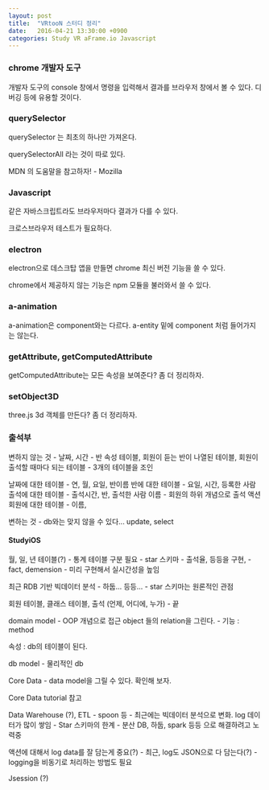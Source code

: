 ```yaml
---
layout: post
title:  "VRtooN 스터디 정리"
date:   2016-04-21 13:30:00 +0900
categories: Study VR aFrame.io Javascript
---
```



### chrome 개발자 도구

개발자 도구의 console 창에서 명령을 입력해서 결과를 브라우저 창에서 볼 수 있다. 디버깅 등에 유용할 것이다.

### querySelector

querySelector 는 최초의 하나만 가져온다.

querySelectorAll 라는 것이 따로 있다.

MDN 의 도움말을 참고하자! - Mozilla


### Javascript

같은 자바스크립트라도 브라우저마다 결과가 다를 수 있다.

크로스브라우저 테스트가 필요하다.

### electron

electron으로 데스크탑 앱을 만들면 chrome 최신 버전 기능을 쓸 수 있다.

chrome에서 제공하지 않는 기능은 npm 모듈을 불러와서 쓸 수 있다.

### a-animation

a-animation은 component와는 다르다. a-entity 밑에 component 처럼 들어가지는 않는다.

### getAttribute, getComputedAttribute

getComputedAttribute는 모든 속성을 보여준다? 좀 더 정리하자.

### setObject3D

three.js 3d 객체를 만든다? 좀 더 정리하자.

### 출석부

변하지 않는 것 - 날짜, 시간 - 반 속성 테이블, 회원이 듣는 반이 나열된 테이블, 회원이 출석할 때마다 되는 테이블 - 3개의 테이블을 조인

날짜에 대한 테이블 - 연, 월, 요일, 반이름
반에 대한 테이블 - 요일, 시간, 등록한 사람
출석에 대한 테이블 - 출석시간, 반, 출석한 사람 이름 - 회원의 하위 개념으로 출석 액션
회원에 대한 테이블 - 이름,

변하는 것 - db와는 맞지 않을 수 있다... update, select

#### StudyiOS

월, 일, 년 테이블(?) - 통계 테이블 구분 필요 - star 스키마 - 출석율, 등등을 구현, - fact, demension - 미리 구현해서 실시간성을 높임

최근 RDB 기반 빅데이터 분석 - 하둡... 등등... - star 스키마는 원론적인 관점

회원 테이블, 클래스 테이블, 출석 (언제, 어디에, 누가) - 끝

domain model - OOP 개념으로 접근
object 들의 relation을 그린다. - 기능 : method

속성  : db의 테이블이 된다.

db model - 물리적인 db

Core Data - data model을 그릴 수 있다. 확인해 보자. 

Core Data tutorial 참고

Data Warehouse (?), ETL - spoon 등 - 최근에는 빅데이터 분석으로 변화. log 데이터가 많이 쌓임 - Star 스키마의 한계 - 분산 DB, 하둡, spark 등등 으로 해결하려고 노력중

액션에 대해서 log data를 잘 담는게 중요(?) - 최근, log도 JSON으로 다 담는다(?) - logging을 비동기로 처리하는 방법도 필요

Jsession (?)


